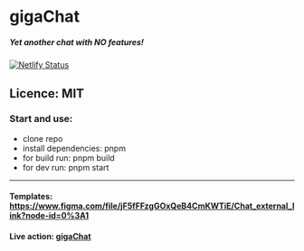 # gigaChat

##### Yet another chat with NO features!

[![Netlify Status](https://api.netlify.com/api/v1/badges/2fefbe2e-8013-415f-8abf-f5622e6ee641/deploy-status)](https://app.netlify.com/sites/ephemeral-duckanoo-a59b6e/deploys)

## Licence: MIT

### Start and use:
- clone repo
- install dependencies: pnpm
- for build run: pnpm build
- for dev run: pnpm start

---

#### Templates: https://www.figma.com/file/jF5fFFzgGOxQeB4CmKWTiE/Chat_external_link?node-id=0%3A1

#### Live action: [gigaChat](https://ephemeral-duckanoo-a59b6e.netlify.app/)
